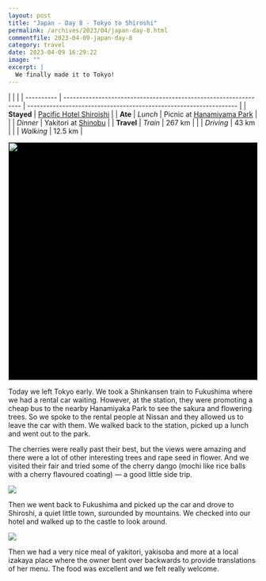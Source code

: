 ```yaml
---
layout: post
title: "Japan - Day 8 - Tokyo to Shiroshi"
permalink: /archives/2023/04/japan-day-8.html
commentfile: 2023-04-09-japan-day-8
category: travel
date: 2023-04-09 16:29:22
image: ""
excerpt: |
  We finally made it to Tokyo!
---
```


|            |                                                                  |
| ---------- | ---------------------------------------------------------------- | ------------------------------------------------------------------ |
| **Stayed** | [Pacific Hotel Shiroishi](https://goo.gl/maps/7LiiabGhR7duo4Ry6) |
| **Ate**    | _Lunch_                                                          | Picnic at [Hanamiyama Park](https://goo.gl/maps/2Chvj4Lenx6ze5aRA) |
|            | _Dinner_                                                         | Yakitori at [Shinobu](https://goo.gl/maps/AGy7veJvYntWULQd9)       |
| **Travel** | _Train_                                                          | 267 km                                                             |
|            | _Driving_                                                        | 43 km                                                              |
|            | _Walking_                                                        | 12.5 km                                                            |

<div style="width:100%;height:480px;background-color:black;text-align:center;">
  <a href="https://lh3.googleusercontent.com/bNCYdMm3szB9Gi0jpPoSyGA46FOb1qFp9bp-Bjxemuexb__Q-Ck5qdaKvsYUxDbDSDvNjF5Ky2kxS_MxH8642Iv1TLIrtHcVmxL_jL9_vMVVD1HZWu_6psyzs0c3u1lYeLntJOJpwi8=w1920-h1080" target="_blank">
    <img style="height:100%;border:0;" src="https://lh3.googleusercontent.com/bNCYdMm3szB9Gi0jpPoSyGA46FOb1qFp9bp-Bjxemuexb__Q-Ck5qdaKvsYUxDbDSDvNjF5Ky2kxS_MxH8642Iv1TLIrtHcVmxL_jL9_vMVVD1HZWu_6psyzs0c3u1lYeLntJOJpwi8=h480" />
  </a>
</div>

Today we left Tokyo early. We took a Shinkansen train to Fukushima where we had a rental car waiting. However, at the station, they were promoting a cheap bus to the nearby Hanamiyaka Park to see the sakura and flowering trees. So we spoke to the rental people at Nissan and they allowed us to leave the car with them. We walked back to the station, picked up a lunch and went out to the park.

The cherries were really past their best, but the views were amazing and there were a lot of other interesting trees and rape seed in flower. And we visited their fair and tried some of the cherry dango (mochi like rice balls with a cherry flavoured coating) — a good little side trip.

  <a href="https://lh3.googleusercontent.com/vIppxR7BwpwNHugOgGJv4yB2wGcpVpWedTrIvzcjSePzGtjVv5-7wQ37j5ASZyKc0PdyVF8ZjBwGaTeV3AEVHYHks_rGJqADpTg-T55s-BFGOUYLUCzBU6GO7TKm_bia4nL5mO9s3to=w1920-h1080" target="_blank">
    <img src="https://lh3.googleusercontent.com/vIppxR7BwpwNHugOgGJv4yB2wGcpVpWedTrIvzcjSePzGtjVv5-7wQ37j5ASZyKc0PdyVF8ZjBwGaTeV3AEVHYHks_rGJqADpTg-T55s-BFGOUYLUCzBU6GO7TKm_bia4nL5mO9s3to=h480" />
  </a>

Then we went back to Fukushima and picked up the car and drove to Shiroshi, a quiet little town, surounded by mountains. We checked into our hotel and walked up to the castle to look around.

  <a href="https://lh3.googleusercontent.com/RAZhg0APe2rB2yfDGY9mrLUNS74Um7i5icwQp1AwX1vZYTKiun9uJF2qf9Rwq6tJau0LmdL2PCjuz2A8D4jH-6nuPibXxIvUCq4afFU3nC-14AeXY_d3qpMch2S6gyKsdinOc-6Jt8g=w1920-h1080" target="_blank">
    <img src="https://lh3.googleusercontent.com/RAZhg0APe2rB2yfDGY9mrLUNS74Um7i5icwQp1AwX1vZYTKiun9uJF2qf9Rwq6tJau0LmdL2PCjuz2A8D4jH-6nuPibXxIvUCq4afFU3nC-14AeXY_d3qpMch2S6gyKsdinOc-6Jt8g=h480" />
  </a>

Then we had a very nice meal of yakitori, yakisoba and more at a local izakaya place where the owner bent over backwards to provide translations of her menu. The food was excellent and we felt really welcome.
